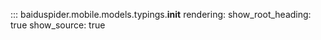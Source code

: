 ::: baiduspider.mobile.models.typings.__init__
    rendering:
      show_root_heading: true
      show_source: true